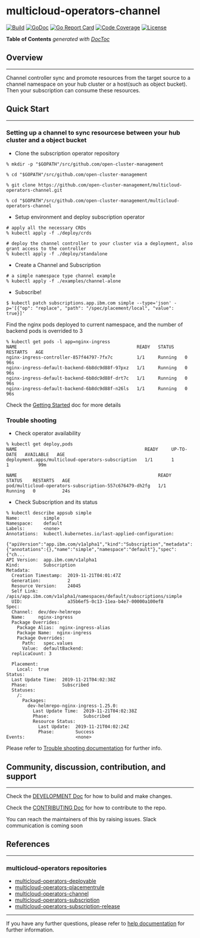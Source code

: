 # multicloud-operators-channel

[![Build](http://35.227.205.240/badge.svg?jobs=images_multicloud-operators-channel_postsubmit)](http://35.227.205.240/badge.svg?jobs=images_multicloud-operators-channel_postsubmit)
[![GoDoc](https://godoc.org/github.com/IBM/multicloud-operators-channel?status.svg)](https://godoc.org/github.com/IBM/multicloud-operators-channel)
[![Go Report Card](https://goreportcard.com/badge/github.com/IBM/multicloud-operators-channel)](https://goreportcard.com/report/github.com/IBM/multicloud-operators-channel)
[![Code Coverage](https://codecov.io/gh/IBM/multicloud-operators-channel/branch/master/graphs/badge.svg?branch=master)](https://codecov.io/gh/IBM/multicloud-operators-channel?branch=master)
[![License](https://img.shields.io/:license-apache-blue.svg)](http://www.apache.org/licenses/LICENSE-2.0.html)

<!-- START doctoc generated TOC please keep comment here to allow auto update -->
<!-- DON'T EDIT THIS SECTION, INSTEAD RE-RUN doctoc TO UPDATE -->
**Table of Contents**  *generated with [DocToc](https://github.com/thlorenz/doctoc)*

<!-- - [Overview](#overview)
- [Quick Start](#quick-start)
  - [Setting up a channel to sync resourcese between your hub cluster and a object bucket](#setting-up-a-channel-to-sync-resourcese-between-your-hub-cluster-and-a-object-bucket)
  - [Trouble shooting](#trouble-shooting)
- [Community, discussion, contribution, and support](#community-discussion-contribution-and-support)
- [References](#references)
  - [multicloud-operators repositories](#multicloud-operators-repositories) -->

<!-- END doctoc generated TOC please keep comment here to allow auto update -->
## Overview

------

Channel controller sync and promote resources from the target source to a channel namespace on your hub cluster or a host(such as object bucket). Then your subscription can consume these resources.

## Quick Start

------

### Setting up a channel to sync resourcese between your hub cluster and a object bucket

- Clone the subscription operator repository

```shell
% mkdir -p "$GOPATH"/src/github.com/open-cluster-management

% cd "$GOPATH"/src/github.com/open-cluster-management

% git clone https://github.com/open-cluster-management/multicloud-operators-channel.git

% cd "$GOPATH"/src/github.com/open-cluster-management/multicloud-operators-channel
```

- Setup environment and deploy subscription operator

```shell
# apply all the necessary CRDs
% kubectl apply -f ./deploy/crds

# deploy the channel controller to your cluster via a deployment, also grant access to the controller
% kubectl apply -f ./deploy/standalone
```

- Create a Channel and Subscription

```shell
# a simple namespace type channel example
% kubectl apply -f ./examples/channel-alone
```

- Subscribe!

```shell
$ kubectl patch subscriptions.app.ibm.com simple --type='json' -p='[{"op": "replace", "path": "/spec/placement/local", "value": true}]'
```

Find the nginx pods deployed to current namespace, and the number of backend pods is overrided to 3

```shell
% kubectl get pods -l app=nginx-ingress
NAME                                             READY   STATUS    RESTARTS   AGE
nginx-ingress-controller-857f44797-7fx7c         1/1     Running   0          96s
nginx-ingress-default-backend-6b8dc9d88f-97pxz   1/1     Running   0          96s
nginx-ingress-default-backend-6b8dc9d88f-drt7c   1/1     Running   0          96s
nginx-ingress-default-backend-6b8dc9d88f-n26ls   1/1     Running   0          96s
```

Check the [Getting Started](docs/getting_started.md) doc for more details

### Trouble shooting

- Check operator availability

```shell
% kubectl get deploy,pods
NAME                                                READY     UP-TO-DATE   AVAILABLE   AGE
deployment.apps/multicloud-operators-subscription   1/1       1            1           99m

NAME                                                     READY     STATUS    RESTARTS   AGE
pod/multicloud-operators-subscription-557c676479-dh2fg   1/1       Running   0          24s
```

- Check Subscription and its status

```shell
% kubectl describe appsub simple
Name:         simple
Namespace:    default
Labels:       <none>
Annotations:  kubectl.kubernetes.io/last-applied-configuration:
                {"apiVersion":"app.ibm.com/v1alpha1","kind":"Subscription","metadata":{"annotations":{},"name":"simple","namespace":"default"},"spec":{"ch...
API Version:  app.ibm.com/v1alpha1
Kind:         Subscription
Metadata:
  Creation Timestamp:  2019-11-21T04:01:47Z
  Generation:          2
  Resource Version:    24045
  Self Link:           /apis/app.ibm.com/v1alpha1/namespaces/default/subscriptions/simple
  UID:                 a35b6ef5-0c13-11ea-b4e7-00000a100ef8
Spec:
  Channel:  dev/dev-helmrepo
  Name:     nginx-ingress
  Package Overrides:
    Package Alias:  nginx-ingress-alias
    Package Name:  nginx-ingress
    Package Overrides:
      Path:   spec.values
      Value:  defaultBackend:
  replicaCount: 3

  Placement:
    Local:  true
Status:
  Last Update Time:  2019-11-21T04:02:38Z
  Phase:             Subscribed
  Statuses:
    /:
      Packages:
        dev-helmrepo-nginx-ingress-1.25.0:
          Last Update Time:  2019-11-21T04:02:38Z
          Phase:             Subscribed
          Resource Status:
            Last Update:  2019-11-21T04:02:24Z
            Phase:        Success
Events:                   <none>
```

Please refer to [Trouble shooting documentation](docs/trouble_shooting.md) for further info.

## Community, discussion, contribution, and support

------

Check the [DEVELOPMENT Doc](docs/development.md) for how to build and make changes.

Check the [CONTRIBUTING Doc](CONTRIBUTING.md) for how to contribute to the repo.

You can reach the maintainers of this by raising issues. Slack communication is coming soon

## References

------

### multicloud-operators repositories

- [multicloud-operators-deployable](https://github.com/open-cluster-management/multicloud-operators-deployable)
- [multicloud-operators-placementrule](https://github.com/open-cluster-management/multicloud-operators-placementrule)
- [multicloud-operators-channel](https://github.com/open-cluster-management/multicloud-operators-channel)
- [multicloud-operators-subscription](https://github.com/open-cluster-management/multicloud-operators-subscription)
- [multicloud-operators-subscription-release](https://github.com/open-cluster-management/multicloud-operators-subscription-release)

------

If you have any further questions, please refer to
[help documentation](docs/help.md) for further information.
